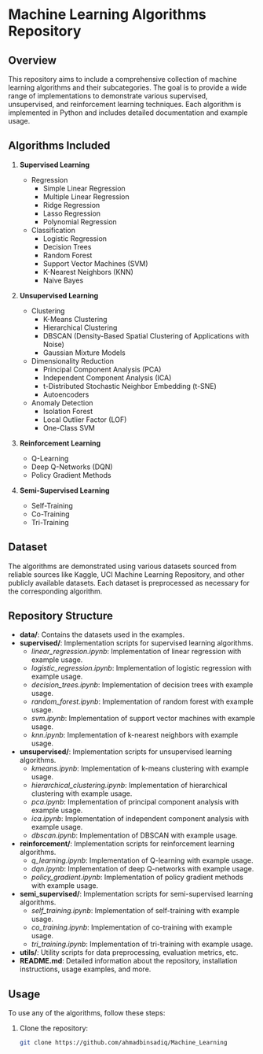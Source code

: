 # Machine Learning Algorithms Repository

## Overview
This repository aims to include a comprehensive collection of machine learning algorithms and their subcategories. The goal is to provide a wide range of implementations to demonstrate various supervised, unsupervised, and reinforcement learning techniques. Each algorithm is implemented in Python and includes detailed documentation and example usage.

## Algorithms Included
1. **Supervised Learning**
   - Regression
      - Simple Linear Regression
      - Multiple Linear Regression
      - Ridge Regression
      - Lasso Regression
      - Polynomial Regression
   - Classification
      - Logistic Regression
      - Decision Trees
      - Random Forest
      - Support Vector Machines (SVM)
      - K-Nearest Neighbors (KNN)
      - Naive Bayes

2. **Unsupervised Learning**
   - Clustering
      - K-Means Clustering
      - Hierarchical Clustering
      - DBSCAN (Density-Based Spatial Clustering of Applications with Noise)
      - Gaussian Mixture Models
   - Dimensionality Reduction
      - Principal Component Analysis (PCA)
      - Independent Component Analysis (ICA)
      - t-Distributed Stochastic Neighbor Embedding (t-SNE)
      - Autoencoders
   - Anomaly Detection
      - Isolation Forest
      - Local Outlier Factor (LOF)
      - One-Class SVM
3. **Reinforcement Learning**
   - Q-Learning
   - Deep Q-Networks (DQN)
   - Policy Gradient Methods

4. **Semi-Supervised Learning**
   - Self-Training
   - Co-Training
   - Tri-Training

## Dataset
The algorithms are demonstrated using various datasets sourced from reliable sources like Kaggle, UCI Machine Learning Repository, and other publicly available datasets. Each dataset is preprocessed as necessary for the corresponding algorithm.

## Repository Structure
- **data/**: Contains the datasets used in the examples.
- **supervised/**: Implementation scripts for supervised learning algorithms.
  - *linear_regression.ipynb*: Implementation of linear regression with example usage.
  - *logistic_regression.ipynb*: Implementation of logistic regression with example usage.
  - *decision_trees.ipynb*: Implementation of decision trees with example usage.
  - *random_forest.ipynb*: Implementation of random forest with example usage.
  - *svm.ipynb*: Implementation of support vector machines with example usage.
  - *knn.ipynb*: Implementation of k-nearest neighbors with example usage.
- **unsupervised/**: Implementation scripts for unsupervised learning algorithms.
  - *kmeans.ipynb*: Implementation of k-means clustering with example usage.
  - *hierarchical_clustering.ipynb*: Implementation of hierarchical clustering with example usage.
  - *pca.ipynb*: Implementation of principal component analysis with example usage.
  - *ica.ipynb*: Implementation of independent component analysis with example usage.
  - *dbscan.ipynb*: Implementation of DBSCAN with example usage.
- **reinforcement/**: Implementation scripts for reinforcement learning algorithms.
  - *q_learning.ipynb*: Implementation of Q-learning with example usage.
  - *dqn.ipynb*: Implementation of deep Q-networks with example usage.
  - *policy_gradient.ipynb*: Implementation of policy gradient methods with example usage.
- **semi_supervised/**: Implementation scripts for semi-supervised learning algorithms.
  - *self_training.ipynb*: Implementation of self-training with example usage.
  - *co_training.ipynb*: Implementation of co-training with example usage.
  - *tri_training.ipynb*: Implementation of tri-training with example usage.
- **utils/**: Utility scripts for data preprocessing, evaluation metrics, etc.
- **README.md**: Detailed information about the repository, installation instructions, usage examples, and more.

## Usage
To use any of the algorithms, follow these steps:
1. Clone the repository:
   ```bash
   git clone https://github.com/ahmadbinsadiq/Machine_Learning
